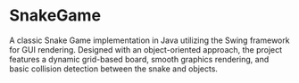 # SnakeGame
A classic Snake Game implementation in Java utilizing the Swing framework for GUI rendering. Designed with an object-oriented approach, the project features a dynamic grid-based board, smooth graphics rendering, and basic collision detection between the snake and objects.
